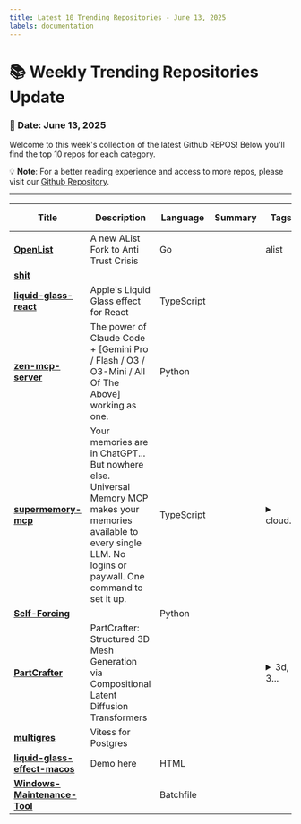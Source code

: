```yaml
---
title: Latest 10 Trending Repositories - June 13, 2025
labels: documentation
---
```

# 📚 Weekly Trending Repositories Update

### 📅 Date: June 13, 2025

Welcome to this week's collection of the latest Github REPOS! Below you'll find the top 10 repos for each category.

💡 **Note**: For a better reading experience and access to more repos, please visit our [Github Repository](https://github.com/marc-ko/daily-trending-repo).

---

| **Title** | **Description** | **Language** | **Summary** | **Tags** | **Stars Count** |
| --- | --- | --- | --- | --- | --- |
| **[OpenList](https://github.com/OpenListTeam/OpenList)** | A new AList Fork to Anti Trust Crisis | Go |  | alist | 1706 |
| **[shit](https://github.com/AasishPokhrel/shit)** |  |  |  |  | 1693 |
| **[liquid-glass-react](https://github.com/rdev/liquid-glass-react)** | Apple's Liquid Glass effect for React | TypeScript |  |  | 1164 |
| **[zen-mcp-server](https://github.com/BeehiveInnovations/zen-mcp-server)** | The power of Claude Code + [Gemini Pro / Flash / O3 / O3-Mini / All Of The Above] working as one. | Python |  |  | 1056 |
| **[supermemory-mcp](https://github.com/supermemoryai/supermemory-mcp)** | Your memories are in ChatGPT... But nowhere else. Universal Memory MCP makes your memories available to every single LLM. No logins or paywall. One command to set it up. | TypeScript |  | <details><summary>cloud...</summary><p>cloudflare, mcp</p></details> | 890 |
| **[Self-Forcing](https://github.com/guandeh17/Self-Forcing)** |  | Python |  |  | 610 |
| **[PartCrafter](https://github.com/wgsxm/PartCrafter)** | PartCrafter: Structured 3D Mesh Generation via Compositional Latent Diffusion Transformers |  |  | <details><summary>3d, 3...</summary><p>3d, 3d-generation, 3d-object-generation, 3d-object-reconstruction, 3d-reconstruction, 3d-scene-generation, 3d-scene-reconstruction, image-to-3d</p></details> | 534 |
| **[multigres](https://github.com/multigres/multigres)** | Vitess for Postgres |  |  |  | 498 |
| **[liquid-glass-effect-macos](https://github.com/lucasromerodb/liquid-glass-effect-macos)** | Demo here | HTML |  |  | 492 |
| **[Windows-Maintenance-Tool](https://github.com/ios12checker/Windows-Maintenance-Tool)** |  | Batchfile |  |  | 445 |

